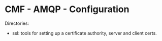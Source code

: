 CMF - AMQP - Configuration
=======


Directories:
- ssl:  tools for setting up a certificate authority, server and client certs.